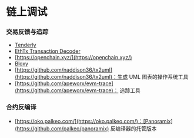 # 链上调试

### **交易反馈与追踪**

* [Tenderly](https://dashboard.tenderly.co/explorer)
* [EthTx Transaction Decoder](https://ethtx.info/)
* [https://openchain.xyz/](https://openchain.xyz/)
* [Bloxy](https://bloxy.info/)
* [https://github.com/naddison36/tx2uml](https://github.com/naddison36/tx2uml)：生成 UML 图表的操作系统工具
* [https://github.com/apeworx/evm-trace](https://github.com/apeworx/evm-trace)： 追踪工具

### **合约反编译**

* [https://oko.palkeo.com/](https://oko.palkeo.com/)：[Panoramix](https://github.com/palkeo/panoramix) 反编译器的托管版本
